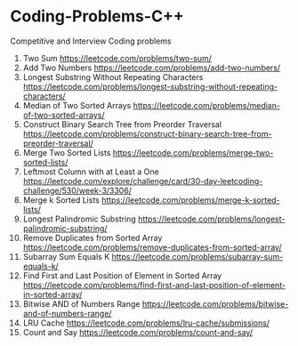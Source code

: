 # Coding-Problems-C++
Competitive and Interview Coding problems
1. Two Sum https://leetcode.com/problems/two-sum/
2. Add Two Numbers https://leetcode.com/problems/add-two-numbers/
3. Longest Substring Without Repeating Characters https://leetcode.com/problems/longest-substring-without-repeating-characters/
4. Median of Two Sorted Arrays https://leetcode.com/problems/median-of-two-sorted-arrays/
5. Construct Binary Search Tree from Preorder Traversal https://leetcode.com/problems/construct-binary-search-tree-from-preorder-traversal/
6. Merge Two Sorted Lists https://leetcode.com/problems/merge-two-sorted-lists/
7. Leftmost Column with at Least a One https://leetcode.com/explore/challenge/card/30-day-leetcoding-challenge/530/week-3/3306/
8. Merge k Sorted Lists https://leetcode.com/problems/merge-k-sorted-lists/
9. Longest Palindromic Substring https://leetcode.com/problems/longest-palindromic-substring/
10. Remove Duplicates from Sorted Array https://leetcode.com/problems/remove-duplicates-from-sorted-array/
11.  Subarray Sum Equals K https://leetcode.com/problems/subarray-sum-equals-k/
12. Find First and Last Position of Element in Sorted Array https://leetcode.com/problems/find-first-and-last-position-of-element-in-sorted-array/
13. Bitwise AND of Numbers Range https://leetcode.com/problems/bitwise-and-of-numbers-range/
14. LRU Cache https://leetcode.com/problems/lru-cache/submissions/ 
15. Count and Say https://leetcode.com/problems/count-and-say/
